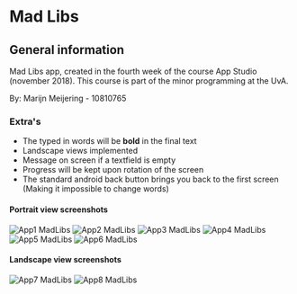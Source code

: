 # Mad Libs

## General information
Mad Libs app, created in the fourth week of the course App Studio (november 2018).
This course is part of the minor programming at the UvA.

By: Marijn Meijering - 10810765

### Extra's
* The typed in words will be **bold** in the final text
* Landscape views implemented
* Message on screen if a textfield is empty
* Progress will be kept upon rotation of the screen
* The standard android back button brings you back to the first screen (Making it impossible to change words)

#### Portrait view screenshots
![App1 MadLibs](https://github.com/10810765/MMeijering-pset2/blob/master/doc/MadLibs_1.png)
![App2 MadLibs](https://github.com/10810765/MMeijering-pset2/blob/master/doc/MadLibs_2.png)
![App3 MadLibs](https://github.com/10810765/MMeijering-pset2/blob/master/doc/MadLibs_3.png)
![App4 MadLibs](https://github.com/10810765/MMeijering-pset2/blob/master/doc/MadLibs_4.png)
![App5 MadLibs](https://github.com/10810765/MMeijering-pset2/blob/master/doc/MadLibs_5.png)
![App6 MadLibs](https://github.com/10810765/MMeijering-pset2/blob/master/doc/MadLibs_6.png)

#### Landscape view screenshots
![App7 MadLibs](https://github.com/10810765/MMeijering-pset2/blob/master/doc/MadLibs_7.png)
![App8 MadLibs](https://github.com/10810765/MMeijering-pset2/blob/master/doc/MadLibs_8.png)



